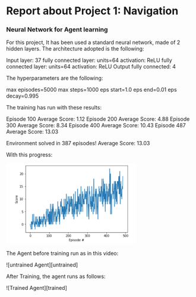 [//]: # (Image References)

[image1]: https://user-images.githubusercontent.com/10624937/42135619-d90f2f28-7d12-11e8-8823-82b970a54d7e.gif "Trained Agent"

# Report about Project 1: Navigation

### Neural Network for Agent learning

For this project, It has been used a standard neural network, made of 2 hidden layers. The architecture adopted is the following:

Input layer: 37
fully connected layer: units=64
activation: ReLU
fully connected layer: units=64
activation: ReLU
Output fully connected: 4

The hyperparameters are the following:

max episodes=5000
max steps=1000
eps start=1.0
eps end=0.01
eps decay=0.995

The training has run with these results:

Episode 100	Average Score: 1.12
Episode 200	Average Score: 4.88
Episode 300	Average Score: 8.34
Episode 400	Average Score: 10.43
Episode 487	Average Score: 13.03

Environment solved in 387 episodes!	Average Score: 13.03

With this progress:

<p align="left">
  <img src="running.png" width="350" title="hover text">
</p>


The Agent before training run as in this video:

![untrained Agent][untrained]

After Training, the agent runs as follows:

![Trained Agent][trained]



